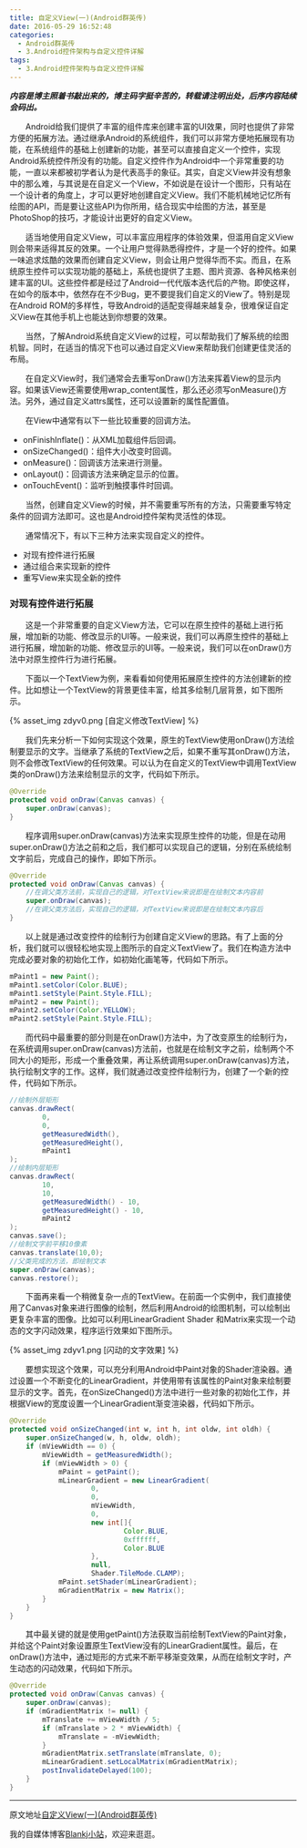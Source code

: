 ```yaml
---
title: 自定义View(一)(Android群英传)
date: 2016-05-29 16:52:48
categories:
  - Android群英传
  - 3.Android控件架构与自定义控件详解
tags:
  - 3.Android控件架构与自定义控件详解
---
```


***内容是博主照着书敲出来的，博主码字挺辛苦的，转载请注明出处，后序内容陆续会码出。***

　　Android给我们提供了丰富的组件库来创建丰富的UI效果，同时也提供了非常方便的拓展方法。通过继承Android的系统组件，我们可以非常方便地拓展现有功能，在系统组件的基础上创建新的功能，甚至可以直接自定义一个控件，实现Android系统控件所没有的功能。自定义控件作为Android中一个非常重要的功能，一直以来都被初学者认为是代表高手的象征。其实，自定义View并没有想象中的那么难，与其说是在自定义一个View，不如说是在设计一个图形，只有站在一个设计者的角度上，才可以更好地创建自定义View。我们不能机械地记忆所有绘图的API，而是要让这些API为你所用，结合现实中绘图的方法，甚至是PhotoShop的技巧，才能设计出更好的自定义View。
<!--more-->
　　适当地使用自定义View，可以丰富应用程序的体验效果，但滥用自定义View则会带来适得其反的效果。一个让用户觉得熟悉得控件，才是一个好的控件。如果一味追求炫酷的效果而创建自定义View，则会让用户觉得华而不实。而且，在系统原生控件可以实现功能的基础上，系统也提供了主题、图片资源、各种风格来创建丰富的UI。这些控件都是经过了Android一代代版本迭代后的产物。即使这样，在如今的版本中，依然存在不少Bug，更不要提我们自定义的View了。特别是现在Android ROM的多样性，导致Android的适配变得越来越复杂，很难保证自定义View在其他手机上也能达到你想要的效果。

　　当然，了解Android系统自定义View的过程，可以帮助我们了解系统的绘图机智。同时，在适当的情况下也可以通过自定义View来帮助我们创建更佳灵活的布局。

　　在自定义View时，我们通常会去重写onDraw()方法来挥着View的显示内容。如果该View还需要使用wrap_content属性，那么还必须写onMeasure()方法。另外，通过自定义attrs属性，还可以设置新的属性配置值。

　　在View中通常有以下一些比较重要的回调方法。

- onFinishInflate()：从XML加载组件后回调。
- onSizeChanged()：组件大小改变时回调。
- onMeasure()：回调该方法来进行测量。
- onLayout()：回调该方法来确定显示的位置。
- onTouchEvent()：监听到触摸事件时回调。

　　当然，创建自定义View的时候，并不需要重写所有的方法，只需要重写特定条件的回调方法即可。这也是Android控件架构灵活性的体现。

　　通常情况下，有以下三种方法来实现自定义的控件。

- 对现有控件进行拓展
- 通过组合来实现新的控件
- 重写View来实现全新的控件

### 对现有控件进行拓展

　　这是一个非常重要的自定义View方法，它可以在原生控件的基础上进行拓展，增加新的功能、修改显示的UI等。一般来说，我们可以再原生控件的基础上进行拓展，增加新的功能、修改显示的UI等。一般来说，我们可以在onDraw()方法中对原生控件行为进行拓展。

　　下面以一个TextView为例，来看看如何使用拓展原生控件的方法创建新的控件。比如想让一个TextView的背景更佳丰富，给其多绘制几层背景，如下图所示。

{% asset_img zdyv0.png [自定义修改TextView] %}

　　我们先来分析一下如何实现这个效果，原生的TextView使用onDraw()方法绘制要显示的文字。当继承了系统的TextView之后，如果不重写其onDraw()方法，则不会修改TextView的任何效果。可以认为在自定义的TextView中调用TextView类的onDraw()方法来绘制显示的文字，代码如下所示。

```java
@Override
protected void onDraw(Canvas canvas) {
    super.onDraw(canvas);
}
```

　　程序调用super.onDraw(canvas)方法来实现原生控件的功能，但是在动用super.onDraw()方法之前和之后，我们都可以实现自己的逻辑，分别在系统绘制文字前后，完成自己的操作，即如下所示。

```java
@Override
protected void onDraw(Canvas canvas) {
    //在调父类方法前，实现自己的逻辑，对TextView来说即是在绘制文本内容前
    super.onDraw(canvas);
    //在调父类方法后，实现自己的逻辑，对TextView来说即是在绘制文本内容后
}
```

　　以上就是通过改变控件的绘制行为创建自定义View的思路。有了上面的分析，我们就可以很轻松地实现上图所示的自定义TextView了。我们在构造方法中完成必要对象的初始化工作，如初始化画笔等，代码如下所示。

```java
mPaint1 = new Paint();
mPaint1.setColor(Color.BLUE);
mPaint1.setStyle(Paint.Style.FILL);
mPaint2 = new Paint();
mPaint2.setColor(Color.YELLOW);
mPaint2.setStyle(Paint.Style.FILL);
```

　　而代码中最重要的部分则是在onDraw()方法中，为了改变原生的绘制行为，在系统调用super.onDraw(canvas)方法前，也就是在绘制文字之前，绘制两个不同大小的矩形，形成一个重叠效果，再让系统调用super.onDraw(canvas)方法，执行绘制文字的工作。这样，我们就通过改变控件绘制行为，创建了一个新的控件，代码如下所示。

```java
//绘制外层矩形
canvas.drawRect(
        0,
        0,
        getMeasuredWidth(),
        getMeasuredHeight(),
        mPaint1
);
//绘制内层矩形
canvas.drawRect(
        10,
        10,
        getMeasuredWidth() - 10,
        getMeasuredHeight() - 10,
        mPaint2
);
canvas.save();
//绘制文字前平移10像素
canvas.translate(10,0);
//父类完成的方法，即绘制文本
super.onDraw(canvas);
canvas.restore();
```

　　下面再来看一个稍微复杂一点的TextView。在前面一个实例中，我们直接使用了Canvas对象来进行图像的绘制，然后利用Android的绘图机制，可以绘制出更复杂丰富的图像。比如可以利用LinearGradient Shader 和Matrix来实现一个动态的文字闪动效果，程序运行效果如下图所示。

{% asset_img zdyv1.png [闪动的文字效果] %}

　　要想实现这个效果，可以充分利用Android中Paint对象的Shader渲染器。通过设置一个不断变化的LinearGradient，并使用带有该属性的Paint对象来绘制要显示的文字。首先，在onSizeChanged()方法中进行一些对象的初始化工作，并根据View的宽度设置一个LinearGradient渐变渲染器，代码如下所示。

```java
@Override
protected void onSizeChanged(int w, int h, int oldw, int oldh) {
    super.onSizeChanged(w, h, oldw, oldh);
    if (mViewWidth == 0) {
        mViewWidth = getMeasuredWidth();
        if (mViewWidth > 0) {
            mPaint = getPaint();
            mLinearGradient = new LinearGradient(
                    0,
                    0,
                    mViewWidth,
                    0,
                    new int[]{
                            Color.BLUE,
                            0xffffff,
                            Color.BLUE
                    },
                    null,
                    Shader.TileMode.CLAMP);
            mPaint.setShader(mLinearGradient);
            mGradientMatrix = new Matrix();
        }
    }
}
```

　　其中最关键的就是使用getPaint()方法获取当前绘制TextView的Paint对象，并给这个Paint对象设置原生TextView没有的LinearGradient属性。最后，在onDraw()方法中，通过矩形的方式来不断平移渐变效果，从而在绘制文字时，产生动态的闪动效果，代码如下所示。

```java
@Override
protected void onDraw(Canvas canvas) {
    super.onDraw(canvas);
    if (mGradientMatrix != null) {
        mTranslate += mViewWidth / 5;
        if (mTranslate > 2 * mViewWidth) {
            mTranslate = -mViewWidth;
        }
        mGradientMatrix.setTranslate(mTranslate, 0);
        mLinearGradient.setLocalMatrix(mGradientMatrix);
        postInvalidateDelayed(100);
    }
}
```

* * *

原文地址[自定义View(一)(Android群英传)][passage_url]

我的自媒体博客[Blankj小站](http://blankj.com/)，欢迎来逛逛。

[passage_url]: http://blankj.com/2016/05/29/自定义View(一)(Android群英传)/